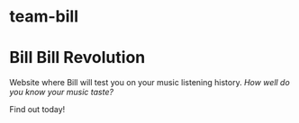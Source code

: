 # team-bill

# Bill Bill Revolution
Website where Bill will test you on your music listening history.
*How well do you know your music taste?*

Find out today!